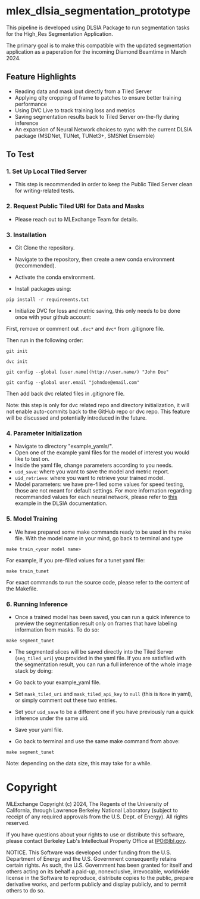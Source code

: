 # mlex_dlsia_segmentation_prototype

This pipeline is developed using DLSIA Package to run segmentation tasks for the High_Res Segmentation Application. 

The primary goal is to make this compatible with the updated segmentation application as a paperation for the incoming Diamond Beamtime in March 2024.

## Feature Highlights

- Reading data and mask iput directly from a Tiled Server
- Applying qlty cropping of frame to patches to ensure better training performance
- Using DVC Live to track training loss and metrics
- Saving segmentation results back to Tiled Server on-the-fly during inference
- An expansion of Neural Network choices to sync with the current DLSIA package (MSDNet, TUNet, TUNet3+, SMSNet Ensemble)

## To Test

### 1. Set Up Local Tiled Server

- This step is recommended in order to keep the Public Tiled Server clean for writing-related tests.

### 2. Request Public Tiled URI for Data and Masks

- Please reach out to MLExchange Team for details.

### 3. Installation

- Git Clone the repository. 

 - Navigate to the repository, then create a new conda environment (recommended).

- Activate the conda environment.

- Install packages using:

```
pip install -r requirements.txt
```
- Initialize DVC for loss and metric saving, this only needs to be done once with your github account:

First, remove or comment out `.dvc*` and `dvc*` from .gitignore file. 

Then run in the following order:

```
git init

dvc init

git config --global [user.name](http://user.name/) "John Doe"

git config --global user.email "johndoe@email.com"
```

Then add back dvc related files in .gitignore file.

Note: this step is only for dvc related repo and directory initialization, it will not enable auto-commits back to the GitHub repo or dvc repo. This feature will be discussed and potentially introduced in the future. 

### 4. Parameter Initialization 

- Navigate to directory "example_yamls/".
- Open one of the example yaml files for the model of interest you would like to test on.
- Inside the yaml file, change parameters according to you needs. 
- `uid_save`: where you want to save the model and metric report.
- `uid_retrieve`: where you want to retrieve your trained model.
- Model parameters: we have pre-filled some values for speed testing, those are not meant for default settings. For more information regarding recommanded values for each neural network, please refer to [this](https://dlsia.readthedocs.io/en/latest/tutorialLinks/segmentation_MSDNet_TUNet_TUNet3plus.html) example in the DLSIA documentation.   

### 5. Model Training

- We have prepared some make commands ready to be used in the make file. With the model name in your mind, go back to terminal and type

```
make train_<your model name>
```

For example, if you pre-filled values for a tunet yaml file: 
```
make train_tunet
```
For exact commands to run the source code, please refer to the content of the Makefile.

### 6. Running Inference

- Once a trained model has been saved, you can run a quick inference to preview the segmentation result only on frames that have labeling information from masks. To do so:

```
make segment_tunet
```

- The segmented slices will be saved directly into the Tiled Server (`seg_tiled_uri`) you provided in the yaml file. If you are satisfiled with the segmentation result, you can run a full inference of the whole image stack by doing:

- Go back to your example_yaml file.
- Set `mask_tiled_uri` and `mask_tiled_api_key` to `null` (this is `None` in yaml), or simply comment out these two entries.
- Set your `uid_save` to be a different one if you have previously run a quick inference under the same uid.
- Save your yaml file.
- Go back to terminal and use the same make command from above:

```
make segment_tunet
```

Note: depending on the data size, this may take for a while.


# Copyright
MLExchange Copyright (c) 2024, The Regents of the University of California, through Lawrence Berkeley National Laboratory (subject to receipt of any required approvals from the U.S. Dept. of Energy). All rights reserved.

If you have questions about your rights to use or distribute this software, please contact Berkeley Lab's Intellectual Property Office at IPO@lbl.gov.

NOTICE.  This Software was developed under funding from the U.S. Department of Energy and the U.S. Government consequently retains certain rights.  As such, the U.S. Government has been granted for itself and others acting on its behalf a paid-up, nonexclusive, irrevocable, worldwide license in the Software to reproduce, distribute copies to the public, prepare derivative works, and perform publicly and display publicly, and to permit others to do so.